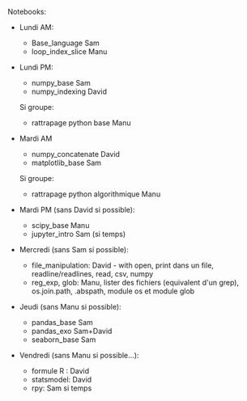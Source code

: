Notebooks:
    
  * Lundi AM:
    * Base_language Sam
    * loop_index_slice Manu
  
  * Lundi PM:
    * numpy_base Sam
    * numpy_indexing David
    
    Si groupe:
    * rattrapage python base Manu
    
  * Mardi AM
    * numpy_concatenate David
    * matplotlib_base Sam
    
    Si groupe:
    * rattrapage python algorithmique Manu
  * Mardi PM (sans David si possible):
    * scipy_base Manu
    * jupyter_intro Sam (si temps)
    
  * Mercredi (sans Sam si possible):
    * file_manipulation: David - with open, print dans un file, readline/readlines, read, csv, numpy
    * reg_exp, glob: Manu, lister des fichiers (equivalent d'un grep), os.join.path, .abspath, module os et module glob 
    
  * Jeudi (sans Manu si possible):
    * pandas_base Sam
    * pandas_exo Sam+David
    * seaborn_base Sam 
    
  * Vendredi (sans Manu si possible...):
    * formule R : David
    * statsmodel: David
    * rpy: Sam si temps
    